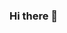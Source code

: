 ### Hi there 👋

<!--
**Justdah/Justdah** is a ✨ _special_ ✨ repository because its `README.md` (this file) appears on your GitHub profile.

Here are some ideas to get you started:

- 🔭 I’m currently working on becoming better at coding
- 🌱 I’m currently learning to play the guitar, ukelele, mandolin, violin, etc.
- 👯 I’m looking to collaborate on many things that can better everyone
- 🤔 I’m looking for help with understanding everything
- 💬 Ask me about my unicycle
- 📫 How to reach me: hammygary@gmail.com 
-->
